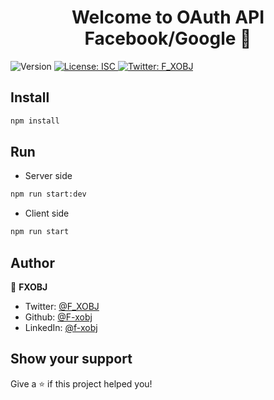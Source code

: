 <h1 align="center">Welcome to OAuth API Facebook/Google 👋</h1>
<p>
  <img alt="Version" src="https://img.shields.io/badge/version-1.0.0-blue.svg?cacheSeconds=2592000" />
  <a href="#" target="_blank">
    <img alt="License: ISC" src="https://img.shields.io/badge/License-ISC-yellow.svg" />
  </a>
  <a href="https://twitter.com/F_XOBJ" target="_blank">
    <img alt="Twitter: F_XOBJ" src="https://img.shields.io/twitter/follow/F_XOBJ.svg?style=social" />
  </a>
</p>

## Install

```sh
npm install
```

## Run

- Server side

```sh
npm run start:dev
```

- Client side

```sh
npm run start
```

## Author

👤 **FXOBJ**

- Twitter: [@F_XOBJ](https://twitter.com/F_XOBJ)
- Github: [@F-xobj](https://github.com/F-xobj)
- LinkedIn: [@f-xobj](https://linkedin.com/in/f-xobj)

## Show your support

Give a ⭐️ if this project helped you!
